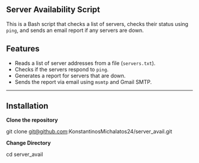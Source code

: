 ## Server Availability Script

This is a Bash script that checks a list of servers, checks their status using `ping`, and sends an email report if any servers are down. 

## Features
- Reads a list of server addresses from a file (`servers.txt`).
- Checks if the servers respond to `ping`.
- Generates a report for servers that are down.
- Sends the report via email using `msmtp` and Gmail SMTP.

---

## Installation

**Clone the repository**
   
   git clone git@github.com:KonstantinosMichalatos24/server_avail.git
   
**Change Directory**

   cd server_avail
